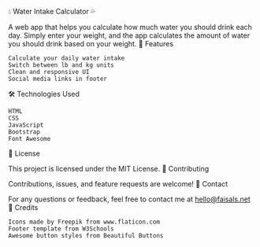 💧 Water Intake Calculator 💦

A web app that helps you calculate how much water you should drink each day. Simply enter your weight, and the app calculates the amount of water you should drink based on your weight.
🚀 Features

    Calculate your daily water intake
    Switch between lb and kg units
    Clean and responsive UI
    Social media links in footer

🛠️ Technologies Used

    HTML
    CSS
    JavaScript
    Bootstrap
    Font Awesome

📝 License

This project is licensed under the MIT License.
🤝 Contributing

Contributions, issues, and feature requests are welcome!
📧 Contact

For any questions or feedback, feel free to contact me at hello@faisals.net
🌟 Credits

    Icons made by Freepik from www.flaticon.com
    Footer template from W3Schools
    Awesome button styles from Beautiful Buttons
